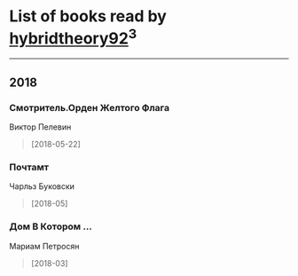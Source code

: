 # List of books read by [hybridtheory92](http://vk.com/id28885974)<sup>3</sup>
---

## 2018

### Смотритель.Орден Желтого Флага
Виктор Пелевин
> [2018-05-22] 


### Почтамт
Чарльз Буковски
> [2018-05] 


### Дом В Котором ...
Мариам Петросян
> [2018-03] 



